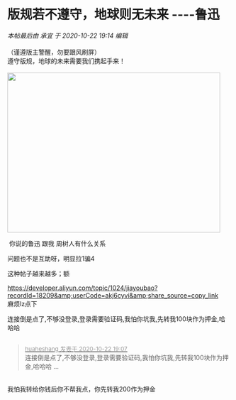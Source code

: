 # 版规若不遵守，地球则无未来            ----鲁迅


<i class="pstatus"> 本帖最后由 承宜 于 2020-10-22 19:14 编辑 </i><br />
<br />
（谨遵版主警醒，勿要跟风刷屏）<br />
遵守版规，地球的未来需要我们携起手来！<br />
<br />
<img id="aimg_nqv4k" onclick="zoom(this, this.src, 0, 0, 0)" class="zoom" width="480" height="360" src="https://img.maocdn.cn/img/2020/10/22/28ae18f712be35142d9e4ad613b5a71d.jpg" border="0" alt="" />

<img src="static/image/smiley/default/lol.gif" smilieid="12" border="0" alt="" /> 你说的鲁迅 跟我 周树人有什么关系

问题也不是互助呀，明显拉1骗4<img src="static/image/smiley/default/smile.gif" smilieid="1" border="0" alt="" />

这种帖子越来越多；额

https://developer.aliyun.com/topic/1024/jiayoubao?recordId=18209&amp;userCode=akj6cyvi&amp;share_source=copy_link<br />
麻烦lz点下

连接倒是点了,不够没登录,登录需要验证码,我怕你坑我,先转我100块作为押金,哈哈哈

<img id="aimg_E9D6P" onclick="zoom(this, this.src, 0, 0, 0)" class="zoom" src="https://picture.kisslove.cn/images/2020/10/22/1603364963528.jpg" onmouseover="img_onmouseoverfunc(this)" onload="thumbImg(this)" border="0" alt="" />

<div class="quote"><blockquote><font size="2"><a href="https://www.hostloc.com/forum.php?mod=redirect&amp;goto=findpost&amp;pid=9337466&amp;ptid=757297" target="_blank"><font color="#999999">huaheshang 发表于 2020-10-22 19:07</font></a></font><br />
连接倒是点了,不够没登录,登录需要验证码,我怕你坑我,先转我100块作为押金,哈哈哈 ...</blockquote></div><br />
我怕我转给你钱后你不帮我点，你先转我200作为押金
